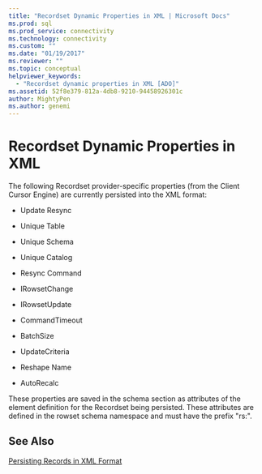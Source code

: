 ```yaml
---
title: "Recordset Dynamic Properties in XML | Microsoft Docs"
ms.prod: sql
ms.prod_service: connectivity
ms.technology: connectivity
ms.custom: ""
ms.date: "01/19/2017"
ms.reviewer: ""
ms.topic: conceptual
helpviewer_keywords: 
  - "Recordset dynamic properties in XML [ADO]"
ms.assetid: 52f8e379-812a-4db8-9210-94458926301c
author: MightyPen
ms.author: genemi
---
```

# Recordset Dynamic Properties in XML
The following Recordset provider-specific properties (from the Client Cursor Engine) are currently persisted into the XML format:  
  
-   Update Resync  
  
-   Unique Table  
  
-   Unique Schema  
  
-   Unique Catalog  
  
-   Resync Command  
  
-   IRowsetChange  
  
-   IRowsetUpdate  
  
-   CommandTimeout  
  
-   BatchSize  
  
-   UpdateCriteria  
  
-   Reshape Name  
  
-   AutoRecalc  
  
 These properties are saved in the schema section as attributes of the element definition for the Recordset being persisted. These attributes are defined in the rowset schema namespace and must have the prefix "rs:".  
  
## See Also  
 [Persisting Records in XML Format](../../../ado/guide/data/persisting-records-in-xml-format.md)
